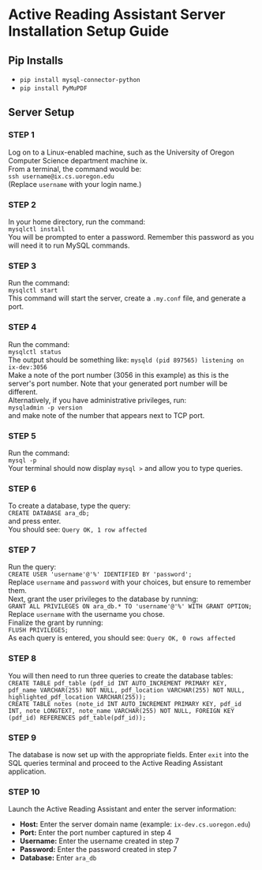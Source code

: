 # Active Reading Assistant Server Installation Setup Guide

## Pip Installs
- `pip install mysql-connector-python`
- `pip install PyMuPDF`

## Server Setup

### STEP 1
Log on to a Linux-enabled machine, such as the University of Oregon Computer Science department machine ix.  
From a terminal, the command would be:  
`ssh username@ix.cs.uoregon.edu`  
(Replace `username` with your login name.)

### STEP 2
In your home directory, run the command:  
`mysqlctl install`  
You will be prompted to enter a password. Remember this password as you will need it to run MySQL commands.

### STEP 3
Run the command:  
`mysqlctl start`  
This command will start the server, create a `.my.conf` file, and generate a port.

### STEP 4
Run the command:  
`mysqlctl status`  
The output should be something like: `mysqld (pid 897565) listening on ix-dev:3056`  
Make a note of the port number (3056 in this example) as this is the server's port number. Note that your generated port number will be different.  
Alternatively, if you have administrative privileges, run:  
`mysqladmin -p version`  
and make note of the number that appears next to TCP port.

### STEP 5
Run the command:  
`mysql -p`  
Your terminal should now display `mysql >` and allow you to type queries.

### STEP 6
To create a database, type the query:  
`CREATE DATABASE ara_db;`  
and press enter.  
You should see: `Query OK, 1 row affected`

### STEP 7
Run the query:  
`CREATE USER 'username'@'%' IDENTIFIED BY 'password';`  
Replace `username` and `password` with your choices, but ensure to remember them.  
Next, grant the user privileges to the database by running:  
`GRANT ALL PRIVILEGES ON ara_db.* TO 'username'@'%' WITH GRANT OPTION;`  
Replace `username` with the username you chose.  
Finalize the grant by running:  
`FLUSH PRIVILEGES;`  
As each query is entered, you should see: `Query OK, 0 rows affected`

### STEP 8
You will then need to run three queries to create the database tables:  
`CREATE TABLE pdf_table (pdf_id INT AUTO_INCREMENT PRIMARY KEY, pdf_name VARCHAR(255) NOT NULL, pdf_location VARCHAR(255) NOT NULL, highlighted_pdf_location VARCHAR(255));`  
`CREATE TABLE notes (note_id INT AUTO_INCREMENT PRIMARY KEY, pdf_id INT, note LONGTEXT, note_name VARCHAR(255) NOT NULL, FOREIGN KEY (pdf_id) REFERENCES pdf_table(pdf_id));`

### STEP 9
The database is now set up with the appropriate fields. Enter `exit` into the SQL queries terminal and proceed to the Active Reading Assistant application.

### STEP 10
Launch the Active Reading Assistant and enter the server information:
- **Host:** Enter the server domain name (example: `ix-dev.cs.uoregon.edu`)
- **Port:** Enter the port number captured in step 4
- **Username:** Enter the username created in step 7
- **Password:** Enter the password created in step 7
- **Database:** Enter `ara_db`
